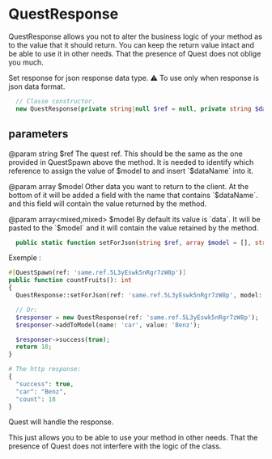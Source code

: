 # QuestResponse

QuestResponse allows you not to alter the business logic of your method as to the value that it should return. You can keep the return value intact and be able to use it in other needs. That the presence of Quest does not oblige you much.

Set response for json response data type.
⚠️ To use only when response is json data format.

```php
  // Classe constructor.
  new QuestResponse(private string|null $ref = null, private string $dataName = 'data')
```

## parameters

@param string $ref The quest ref. This should be the same as the one provided in QuestSpawn above the method. It is needed to identify which reference to assign the value of $model to and insert `$dataName` into it.

@param array $model Other data you want to return to the client. At the bottom of it will be added a field with the name that contains `$dataName`. and this field will contain the value returned by the method.

@param array<mixed,mixed> $model By default its value is `data`. It will be pasted to the `$model` and it will contain the value retained by the method.

```php
  public static function setForJson(string $ref, array $model = [], string $dataName = 'data'): QuestResponse
```

Exemple :

```php
#[QuestSpawn(ref: 'same.ref.5L3yEswk5nRgr7zW8p')]
public function countFruits(): int
{
  QuestResponse::setForJson(ref: 'same.ref.5L3yEswk5nRgr7zW8p', model: ['success' => true], dataName: 'count');

  // Or:
  $responser = new QuestResponse(ref: 'same.ref.5L3yEswk5nRgr7zW8p');
  $responser->addToModel(name: 'car', value: 'Benz');

  $responser->success(true);
  return 18;
}

# The http response:
{
  "success": true,
  "car": "Benz",
  "count": 18
}
```

Quest will handle the response.

This just allows you to be able to use your method in other needs. That the presence of Quest does not interfere with the logic of the class.
